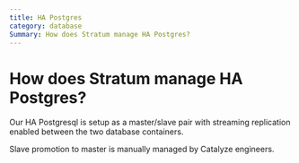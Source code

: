```yaml
---
title: HA Postgres
category: database
Summary: How does Stratum manage HA Postgres?
---
```


# How does Stratum manage HA Postgres?

Our HA Postgresql is setup as a master/slave pair with streaming replication enabled between the two database containers.

Slave promotion to master is manually managed by Catalyze engineers.
